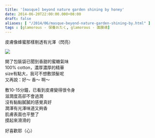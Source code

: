 ```yaml
---
title: '[masque] beyond nature garden shining by honey'
date: 2014-06-20T22:00:00.000+08:00
draft: false
aliases: [ "/2014/06/masque-beyond-nature-garden-shining-by.html" ]
tags : [glamorous - 保養おたく, glamorous - 面膜魂]
---
```


皮膚像蜂蜜那樣剔透有光澤（閃亮）  

[![](https://2.bp.blogspot.com/-sW2-EgyNfHo/XEMk_Yyxj-I/AAAAAAAAFvg/uj8wliby7l8XXVlGwq-jqEchsEu8tb1BwCLcBGAs/s640/14196412669_da117c9905_z.jpg)](https://2.bp.blogspot.com/-sW2-EgyNfHo/XEMk_Yyxj-I/AAAAAAAAFvg/uj8wliby7l8XXVlGwq-jqEchsEu8tb1BwCLcBGAs/s1600/14196412669_da117c9905_z.jpg)

開了包裝袋已聞到香甜的蜜糖氣味  
100% cotton，濃厚濃厚的精華  
size有點大，我可不想敷頭髮呢  
又再說：好～ 香～ 啊～  
  
敷10-15分鐘，已看到皮膚變得很令身  
滋潤度高卻不會過潤  
沒有黏黏膩膩的感覺真好  
潤澤有光澤味道又夠香  
肌膚表面也平整了  
摸起來滑滑的  
  
好喜歡耶（心）